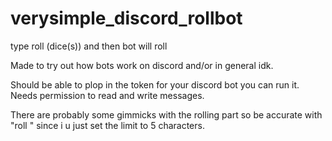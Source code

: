# verysimple_discord_rollbot
type roll (dice(s)) and then bot will roll

Made to try out how bots work on discord and/or in general idk.

Should be able to plop in the token for your discord bot you can run it. Needs permission to read and write messages.

There are probably some gimmicks with the rolling part so be accurate with "roll " since i u just set the limit to 5 characters.
